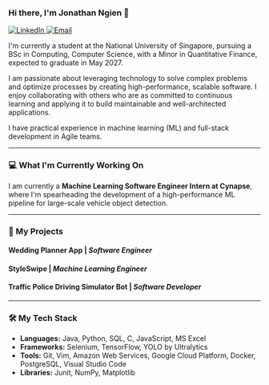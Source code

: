 ### Hi there, I'm Jonathan Ngien 👋

<a href="https://www.linkedin.com/in/jonathan-ngien/" target="_blank">
  <img src="https://img.shields.io/badge/LinkedIn-0077B5?style=for-the-badge&logo=linkedin&logoColor=white" alt="LinkedIn"/>
</a>
<a href="mailto:jonathan.ngien.zy@gmail.com">
  <img src="https://img.shields.io/badge/Email-jonathan.ngien.zy@gmail.com-red?style=for-the-badge&logo=gmail" alt="Email"/>
</a>


I'm currently a student at the National University of Singapore, pursuing a BSc in Computing, Computer Science, with a Minor in Quantitative Finance, expected to graduate in May 2027. 

I am passionate about leveraging technology to solve complex problems and optimize processes by creating high-performance, scalable software. I enjoy collaborating with others who are as committed to continuous learning and applying it to build maintainable and well-architected applications.

I have practical experience in machine learning (ML) and full-stack development in Agile teams. 

---

### 💻 What I'm Currently Working On

I am currently a **Machine Learning Software Engineer Intern at Cynapse**, where I'm spearheading the development of a high-performance ML pipeline for large-scale vehicle object detection.

---

### 🚀 My Projects

#### Wedding Planner App | *Software Engineer*

#### StyleSwipe | *Machine Learning Engineer*

#### Traffic Police Driving Simulator Bot | *Software Developer*

---

### 🛠️ My Tech Stack

* **Languages:** Java, Python, SQL, C, JavaScript, MS Excel
* **Frameworks:** Selenium, TensorFlow, YOLO by Ultralytics
* **Tools:** Git, Vim, Amazon Web Services, Google Cloud Platform, Docker, PostgreSQL, Visual Studio Code
* **Libraries:** Junit, NumPy, Matplotlib
